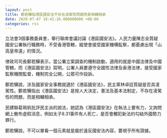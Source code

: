 ```yaml
---
layout: post
title: 鄭若驊指港區國安法不存在凌駕性問題而是相輔相承
date: 2020-07-07 18:41:26.000000000 +08:00
categories: rss
---
```


立法會3個事務委員會，舉行聯席會議討論《港區國安法》。人民力量陳志全質疑國安公署執行職務時，不受香港管轄，縱使會接受國家機構監察，都憂慮出現「山高皇帝遠」的情況。

律政司司長鄭若驊表示，當公署立案調查的機制啟動，適用的就是中國法律及中國管轄，而《港區國安法》寫明，公署人員要遵守全國性法律及香港法律，接受國家監察機關監督，機制完全公開，公眾可作投訴。

鄭若驊說，涉及國家安全事務就適於《港區國安法》，民主黨林卓廷質疑是否具凌駕性。鄭若驊指出《港區國安法》是按人大決定，憲法及基本法制定，不存在凌駕性的問題，而是相輔相承。

民建聯葛珮帆批評民主派的說法，她認為《港區國安法》在執法上要有力，又詢問網上散布虛假消息，例如太子8.31事件有人死亡，是否會觸犯新法的勾結外國勢力罪行。 

鄭若驊說，不可以單看一個元素就是屬於違反國安法內容，要視乎所有證據。
